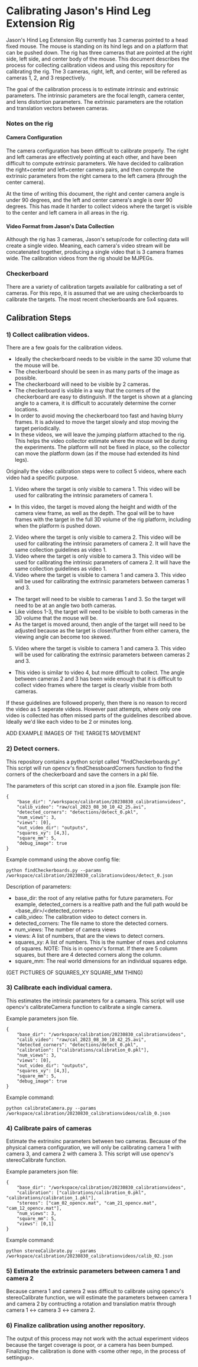 # Calibrating Jason's Hind Leg Extension Rig

Jason's Hind Leg Extension Rig currently has 3 cameras pointed to a head fixed mouse. The mouse is standing on its hind legs and on a platform that can be pushed down. The rig has three cameras that are pointed at the right side, left side, and center body of the mouse. This document describes the process for collecting calibration videos and using this repository for calibrating the rig. The 3 cameras, right, left, and center, will be refered as cameras 1, 2, and 3 respectively.

The goal of the calibration process is to estimate intrinsic and extrinsic parameters. The intrinsic parameters are the focal length, camera center, and lens distortion parameters. The extrinsic parameters are the rotation and translation vectors between cameras.

### Notes on the rig
#### Camera Configuration
The camera configuration has been difficult to calibrate properly. The right and left cameras are effectively pointing at each other, and have been difficult to compute extrinsic parameters. We have decided to calibration the right+center and left+center camera pairs, and then compute the extrinsic parameters from the right camera to the left camera (through the center camera).

At the time of writing this document, the right and center camera angle is under 90 degrees, and the left and center camera's angle is over 90 degrees. This has made it harder to collect videos where the target is visible to the center and left camera in all areas in the rig.

#### Video Format from Jason's Data Collection
Although the rig has 3 cameras, Jason's setup/code for collecting data will create a single video. Meaning, each camera's video stream will be concatenated together, producing a single video that is 3 camera frames wide. The calibration videos from the rig should be MJPEGs.

### Checkerboard
There are a variety of calibration targets available for calibrating a set of cameras. For this repo, it is assumed that we are using checkerboards to calibrate the targets. The most recent checkerboards are 5x4 squares.

## Calibration Steps
### 1) Collect calibration videos.
There are a few goals for the calibration videos.
* Ideally the checkerboard needs to be visible in the same 3D volume that the mouse will be.
* The checkerboard should be seen in as many parts of the image as possible.
* The checkerboard will need to be visible by 2 cameras.
* The checkerboard is visible in a way that the corners of the checkerboard are easy to distinguish. If the target is shown at a glancing angle to a camera, it is difficult to accurately determine the corner locations.
* In order to avoid moving the checkerboard too fast and having blurry frames. It is advised to move the target slowly and stop moving the target periodically.
* In these videos, we will leave the jumping platform attached to the rig. This helps the video collector estimate where the mouse will be during the experiments. The platform will not be fixed in place, so the collector can move the platform down (as if the mouse had extended its hind legs).

Originally the video calibration steps were to collect 5 videos, where each video had a specific purpose.
1) Video where the target is only visible to camera 1. This video will be used for calibrating the intrinsic parameters of camera 1.
* In this video, the target is moved along the height and width of the camera view frame, as well as the depth. The goal will be to have frames with the target in the full 3D volume of the rig platform, including when the platform is pushed down.
2) Video where the target is only visible to camera 2. This video will be used for calibrating the intrinsic parameters of camera 2. It will have the same collection guidelines as video 1.
3) Video where the target is only visible to camera 3. This video will be used for calibrating the intrinsic parameters of camera 2. It will have the same collection guidelines as video 1.
4) Video where the target is visible to camera 1 and camera 3. This video will be used for calibrating the extrinsic parameters between cameras 1 and 3.
* The target will need to be visible to cameras 1 and 3. So the target will need to be at an angle two both cameras.
* Like videos 1-3, the target will need to be visible to both cameras in the 3D volume that the mouse will be.
* As the target is moved around, then angle of the target will need to be adjusted because as the target is closer/further from either camera, the viewing angle can become too skewed.
5) Video where the target is visible to camera 1 and camera 3. This video will be used for calibrating the extrinsic parameters between cameras 2 and 3.
* This video is similar to video 4, but more difficult to collect. The angle between cameras 2 and 3 has been wide enough that it is difficult to collect video frames where the target is clearly visible from both cameras.

If these guidelines are followed properly, then there is no reason to record the video as 5 seperate videos. However past attempts, where only one video is collected has often missed parts of the guidelines described above. Ideally we'd like each video to be 2 or minutes long.

ADD EXAMPLE IMAGES OF THE TARGETS MOVEMENT

### 2) Detect corners.
This repository contains a python script called "findCheckerboards.py". This script will run opencv's findChessboardCorners function to find the corners of the checkerboard and save the corners in a pkl file. 

The parameters of this script can stored in a json file. Example json file:
```
{
    "base_dir": "/workspace/calibration/20230830_calibrationvideos",
    "calib_video": "raw/cal_2023_08_30_10_42_25.avi",
    "detected_corners": "detections/detect_0.pkl",
    "num_views": 3,
    "views": [0],
    "out_video_dir": "outputs",
    "squares_xy": [4,3],
    "square_mm": 5,
    "debug_image": true
}
```
Example command using the above config file:
```
python findCheckerboards.py --params /workspace/calibration/20230830_calibrationvideos/detect_0.json
```

Description of parameters:
* base_dir: the root of any relative paths for future parameters. For example, detected_corners is a realtive path and the full path would be <base_dir>/<detected_corners>
* calib_video: The calibration video to detect corners in.
* detected_corners: The file name to store the detected corners.
* num_views: The number of camera views
* views: A list of numbers, that are the views to detect corners.
* squares_xy: A list of numbers. This is the number of rows and columns of squares. NOTE: This is in opencv's format. If there are 5 column squares, but there are 4 detected corners along the column.
* square_mm: The real world dimensions for an individual squares edge.

(GET PICTURES OF SQUARES_XY SQUARE_MM THING)

### 3) Calibrate each individual camera.
This estimates the intrinsic parameters for a camaera. This script will use opencv's calibrateCamera function to calibrate a single camera.

Example parameters json file.
```
{
    "base_dir": "/workspace/calibration/20230830_calibrationvideos",
    "calib_video": "raw/cal_2023_08_30_10_42_25.avi",
    "detected_corners": "detections/detect_0.pkl",
    "calibration": ["calibrations/calibration_0.pkl"],
    "num_views": 3,
    "views": [0],
    "out_video_dir": "outputs",
    "squares_xy": [4,3],
    "square_mm": 5,
    "debug_image": true
}
```
Example command:
```
python calibrateCamera.py --params /workspace/calibration/20230830_calibrationvideos/calib_0.json
```

### 4) Calibrate pairs of cameras
Estimate the extrinsinc parameters between two cameras. Because of the physical camera configuration, we will only be calibrating camera 1 with camera 3, and camera 2 with camera 3. This script will use opencv's stereoCalibrate function.

Example parameters json file:
```
{
    "base_dir": "/workspace/calibration/20230830_calibrationvideos",
    "calibration": ["calibrations/calibration_0.pkl", "calibrations/calibration_1.pkl"],
    "stereos": ["cam_02_opencv.mat", "cam_21_opencv.mat", "cam_12_opencv.mat"],
    "num_views": 3,
    "square_mm": 5,
    "views": [0,1]
}
```
Example command:
```
python stereoCalibrate.py --params /workspace/calibration/20230830_calibrationvideos/calib_02.json
```

### 5) Estimate the extrinsic parameters between camera 1 and camera 2
Because camera 1 and camera 2 was difficult to calibrate using opencv's stereoCalibrate function, we will estimate the parameters between camera 1 and camera 2 by contructing a rotation and translation matrix through camera 1 <-> camera 3 <-> camera 2.


### 6) Finalize calibration using another repository.
The output of this process may not work with the actual experiment videos because the target coverage is poor, or a camera has been bumped. Finalizing the calibration is done with <some other repo, in the process of settingup>.
